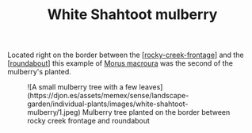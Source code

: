 ﻿---
latitude: -27.538371666666666
longitude: 152.0554055
photos:
  1:
    date: 2025-03-14 17:28:38
    description: Mulberry - White Shahtoot
    filename: 6427D205-E5E9-44BC-B3F2-54BA95E455FC.heic
    latitude: -27.538371666666666
    longitude: 152.0554055
    memexFilename: images/white-shahtoot-mulberry/1.jpeg
    title: None
tags:
- individual-plants
title: White Shahtoot mulberry
type: single-plant
---
Located right on the border between the [[rocky-creek-frontage]] and the [[roundabout]] this example of [Morus macroura](https://en.wikipedia.org/wiki/Morus_macroura) was the second of the mulberry's planted.

<figure markdown>
![A small mulberry tree with a few leaves](https://djon.es/assets/memex/sense/landscape-garden/individual-plants/images/white-shahtoot-mulberry/1.jpeg)
<caption>Mulberry tree planted on the border between rocky creek frontage and roundabout</caption>
</figure>


[//begin]: # "Autogenerated link references for markdown compatibility"
[rocky-creek-frontage]: ../rocky-creek-frontage "Rocky Creek Frontage"
[roundabout]: ../roundabout "Roundabout"
[//end]: # "Autogenerated link references"
